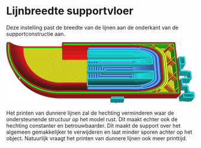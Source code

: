 Lijnbreedte supportvloer
====
Deze instelling past de breedte van de lijnen aan de onderkant van de supportconstructie aan.

<!--screenshot {
"image_path": "support_bottom_line_width.png",
"modellen": [
    {
        "script": "gutter_lift.scad",
        "transformatie": ["mirrorZ", "schaal(0.5)"]
    }
],
"camerapositie": [-45, 0, 104],
"camera_lookat": [0, 0, 3],
"instellingen": {
    "support_enable": waar,
    "support_bottom_enable": waar,
    "support_bottom_line_width": 0,8
},
"laag": 65,
"kleuren": 64
}-->
![De onderkant van de suportconstructie (donkerblauw) is met bredere lijnen geprint dan de rest van de support](../../../articles/images/support_bottom_line_width.png)

Het printen van dunnere lijnen zal de hechting verminderen waar de ondersteunende structuur op het model rust. Dit maakt echter ook de hechting constanter en betrouwbaarder. Dit maakt de support over het algemeen gemakkelijker te verwijderen en laat minder sporen achter op het object. Natuurlijk vraagt het printen van dunnere lijnen ook meer printtijd.
